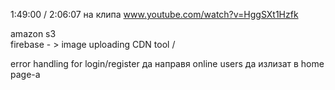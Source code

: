 
1:49:00 / 2:06:07 на клипа www.youtube.com/watch?v=HggSXt1Hzfk 

amazon s3 \
firebase  - > image uploading
CDN tool  /

error handling for login/register 
да направя online users да излизат в home page-a
